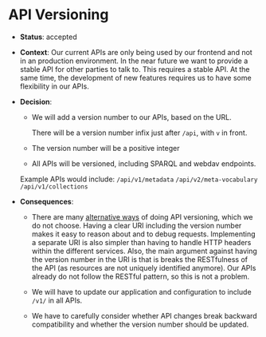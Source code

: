 # API Versioning

* **Status**: accepted

* **Context**: 
Our current APIs are only being used by our frontend and not in an production environment. In the near future
we want to provide a stable API for other parties to talk to. This requires a stable API. At the same time,
the development of new features requires us to have some flexibility in our APIs.

* **Decision**: 
  * We will add a version number to our APIs, based on the URL. 
  
    There will be a version number infix just after `/api`, with `v` in front.
  * The version number will be a positive integer
  * All APIs will be versioned, including SPARQL and webdav endpoints. 

  Example APIs would include:
  `/api/v1/metadata`
  `/api/v2/meta-vocabulary`
  `/api/v1/collections`

* **Consequences**:
  * There are many [alternative ways](https://www.troyhunt.com/your-api-versioning-is-wrong-which-is/) of doing API versioning,
  which we do not choose. Having a clear URI including the version number makes
  it easy to reason about and to debug requests. Implementing a separate URI is also simpler than having to handle
  HTTP headers within the different services. Also, the main argument against having the version number in the URI is that is
  breaks the RESTfulness of the API (as resources are not uniquely identified anymore). Our APIs already do not follow
  the RESTful pattern, so this is not a problem.
  
  * We will have to update our application and configuration to include `/v1/` in all APIs.
  
  * We have to carefully consider whether API changes break backward compatibility and whether the version number should be updated.  
   
